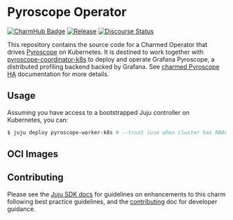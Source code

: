 # Pyroscope Operator

[![CharmHub Badge](https://charmhub.io/pyroscope-worker-k8s/badge.svg)](https://charmhub.io/pyroscope-worker-k8s)
[![Release](https://github.com/canonical/pyroscope-k8s-operator/actions/workflows/release.yaml/badge.svg)](https://github.com/canonical/pyroscope-k8s-operator/actions/workflows/release.yaml)
[![Discourse Status](https://img.shields.io/discourse/status?server=https%3A%2F%2Fdiscourse.charmhub.io&style=flat&label=CharmHub%20Discourse)](https://discourse.charmhub.io)

This repository contains the source code for a Charmed Operator that drives [Pyroscope] on Kubernetes. It is destined to work together with [pyroscope-coordinator-k8s](https://charmhub.io/pyroscope-coordinator-k8s) to deploy and operate Grafana Pyroscope, a distributed profiling backend backed by Grafana. See [charmed Pyroscope HA](https://discourse.charmhub.io/t/18120) documentation for more details.

## Usage

Assuming you have access to a bootstrapped Juju controller on Kubernetes, you can:

```bash
$ juju deploy pyroscope-worker-k8s # --trust (use when cluster has RBAC enabled)
```

## OCI Images


## Contributing

Please see the [Juju SDK docs](https://juju.is/docs/sdk) for guidelines
on enhancements to this charm following best practice guidelines, and the
[contributing] doc for developer guidance.

[Pyroscope]: https://grafana.com/oss/pyroscope/
[contributing]: https://github.com/canonical/pyroscope-k8s-operator/blob/main/CONTRIBUTING.md

